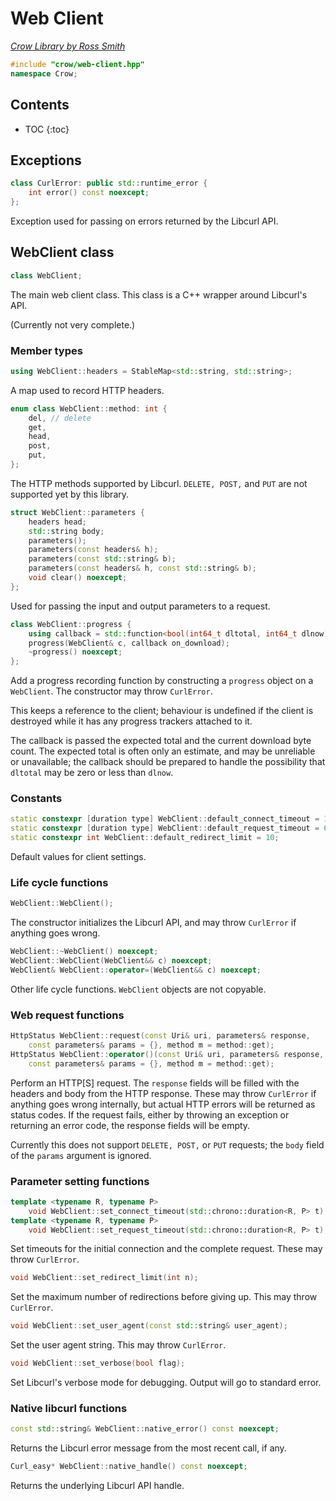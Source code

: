 # Web Client

_[Crow Library by Ross Smith](index.html)_

```c++
#include "crow/web-client.hpp"
namespace Crow;
```

## Contents

* TOC
{:toc}

## Exceptions

```c++
class CurlError: public std::runtime_error {
    int error() const noexcept;
};
```

Exception used for passing on errors returned by the Libcurl API.


## WebClient class

```c++
class WebClient;
```

The main web client class. This class is a C++ wrapper around Libcurl's API.

(Currently not very complete.)

### Member types

```c++
using WebClient::headers = StableMap<std::string, std::string>;
```

A map used to record HTTP headers.

```c++
enum class WebClient::method: int {
    del, // delete
    get,
    head,
    post,
    put,
};
```

The HTTP methods supported by Libcurl. `DELETE, POST,` and `PUT` are not
supported yet by this library.

```c++
struct WebClient::parameters {
    headers head;
    std::string body;
    parameters();
    parameters(const headers& h);
    parameters(const std::string& b);
    parameters(const headers& h, const std::string& b);
    void clear() noexcept;
};
```

Used for passing the input and output parameters to a request.

```c++
class WebClient::progress {
    using callback = std::function<bool(int64_t dltotal, int64_t dlnow)>;
    progress(WebClient& c, callback on_download);
    ~progress() noexcept;
};
```

Add a progress recording function by constructing a `progress` object on a
`WebClient`. The constructor may throw `CurlError`.

This keeps a reference to the client; behaviour is undefined if the client is
destroyed while it has any progress trackers attached to it.

The callback is passed the expected total and the current download byte count.
The expected total is often only an estimate, and may be unreliable or
unavailable; the callback should be prepared to handle the possibility that
`dltotal` may be zero or less than `dlnow`.

### Constants

```c++
static constexpr [duration type] WebClient::default_connect_timeout = 15s;
static constexpr [duration type] WebClient::default_request_timeout = 60s;
static constexpr int WebClient::default_redirect_limit = 10;
```

Default values for client settings.

### Life cycle functions

```c++
WebClient::WebClient();
```

The constructor initializes the Libcurl API, and may throw `CurlError` if
anything goes wrong.

```c++
WebClient::~WebClient() noexcept;
WebClient::WebClient(WebClient&& c) noexcept;
WebClient& WebClient::operator=(WebClient&& c) noexcept;
```

Other life cycle functions. `WebClient` objects are not copyable.

### Web request functions

```c++
HttpStatus WebClient::request(const Uri& uri, parameters& response,
    const parameters& params = {}, method m = method::get);
HttpStatus WebClient::operator()(const Uri& uri, parameters& response,
    const parameters& params = {}, method m = method::get);
```

Perform an HTTP[S] request. The `response` fields will be filled with the
headers and body from the HTTP response. These may throw `CurlError` if
anything goes wrong internally, but actual HTTP errors will be returned as
status codes. If the request fails, either by throwing an exception or
returning an error code, the response fields will be empty.

Currently this does not support `DELETE, POST,` or `PUT` requests; the `body`
field of the `params` argument is ignored.

### Parameter setting functions

```c++
template <typename R, typename P>
    void WebClient::set_connect_timeout(std::chrono::duration<R, P> t);
template <typename R, typename P>
    void WebClient::set_request_timeout(std::chrono::duration<R, P> t);
```

Set timeouts for the initial connection and the complete request. These may
throw `CurlError`.

```c++
void WebClient::set_redirect_limit(int n);
```

Set the maximum number of redirections before giving up. This may throw
`CurlError`.

```c++
void WebClient::set_user_agent(const std::string& user_agent);
```

Set the user agent string. This may throw `CurlError`.

```c++
void WebClient::set_verbose(bool flag);
```

Set Libcurl's verbose mode for debugging. Output will go to standard error.

### Native libcurl functions

```c++
const std::string& WebClient::native_error() const noexcept;
```

Returns the Libcurl error message from the most recent call, if any.

```c++
Curl_easy* WebClient::native_handle() const noexcept;
```

Returns the underlying Libcurl API handle.
